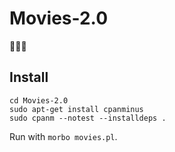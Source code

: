 # Movies-2.0
🍿🍿🍿

## Install
    cd Movies-2.0
    sudo apt-get install cpanminus
    sudo cpanm --notest --installdeps .

Run with `morbo movies.pl`.
